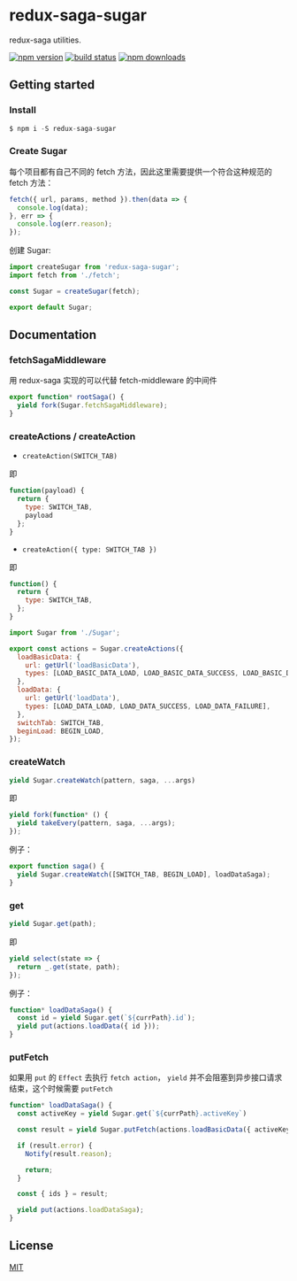 # redux-saga-sugar

redux-saga utilities.

[![npm version](https://badge.fury.io/js/redux-saga-sugar.png)](https://badge.fury.io/js/redux-saga-sugar)
[![build status](https://travis-ci.org/jasonHzq/redux-saga-sugar.svg)](https://travis-ci.org/jasonHzq/redux-saga-sugar)
[![npm downloads](https://img.shields.io/npm/dt/redux-saga-sugar.svg?style=flat-square)](https://www.npmjs.com/package/rredux-saga-sugar)

## Getting started

### Install

```js
$ npm i -S redux-saga-sugar
```

### Create Sugar

每个项目都有自己不同的 fetch 方法，因此这里需要提供一个符合这种规范的 fetch 方法：

```js
fetch({ url, params, method }).then(data => {
  console.log(data);
}, err => {
  console.log(err.reason);
});
```

创建 Sugar:

```js
import createSugar from 'redux-saga-sugar';
import fetch from './fetch';

const Sugar = createSugar(fetch);

export default Sugar;
```

## Documentation

### fetchSagaMiddleware

用 redux-saga 实现的可以代替 fetch-middleware 的中间件

```js
export function* rootSaga() {
  yield fork(Sugar.fetchSagaMiddleware);
}
```

### createActions / createAction

* `createAction(SWITCH_TAB)`

即

```js
function(payload) {
  return {
    type: SWITCH_TAB,
    payload
  };
}
```

* `createAction({ type: SWITCH_TAB })`

即

```js
function() {
  return {
    type: SWITCH_TAB,
  };
}
```

```js
import Sugar from './Sugar';

export const actions = Sugar.createActions({
  loadBasicData: {
    url: getUrl('loadBasicData'),
    types: [LOAD_BASIC_DATA_LOAD, LOAD_BASIC_DATA_SUCCESS, LOAD_BASIC_DATA_FAILURE],
  },
  loadData: {
    url: getUrl('loadData'),
    types: [LOAD_DATA_LOAD, LOAD_DATA_SUCCESS, LOAD_DATA_FAILURE],
  },
  switchTab: SWITCH_TAB,
  beginLoad: BEGIN_LOAD,
});
```

### createWatch

```js
yield Sugar.createWatch(pattern, saga, ...args)
```

即

```js
yield fork(function* () {
  yield takeEvery(pattern, saga, ...args);
});
```

例子：

```js
export function saga() {
  yield Sugar.createWatch([SWITCH_TAB, BEGIN_LOAD], loadDataSaga);
}
```

### get

```js
yield Sugar.get(path);
```

即

```js
yield select(state => {
  return _.get(state, path);
});
```

例子：

```js
function* loadDataSaga() {
  const id = yield Sugar.get(`${currPath}.id`);
  yield put(actions.loadData({ id }));
}
```

### putFetch

如果用 `put` 的 `Effect` 去执行 `fetch action`， `yield` 并不会阻塞到异步接口请求结束，这个时候需要 `putFetch`

```js
function* loadDataSaga() {
  const activeKey = yield Sugar.get(`${currPath}.activeKey`)

  const result = yield Sugar.putFetch(actions.loadBasicData({ activeKey }));

  if (result.error) {
    Notify(result.reason);

    return;
  }

  const { ids } = result;

  yield put(actions.loadDataSaga);
}
```

## License

[MIT](https://opensource.org/licenses/MIT)
